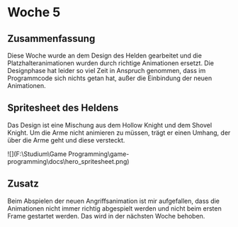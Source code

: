 # Woche 5

## Zusammenfassung

Diese Woche wurde an dem Design des Helden gearbeitet und die Platzhalteranimationen wurden durch richtige Animationen ersetzt. Die Designphase hat leider so viel Zeit in Anspruch genommen, dass im Programmcode sich nichts getan hat, außer die Einbindung der neuen Animationen. 

## Spritesheet des Heldens

Das Design ist eine Mischung aus dem Hollow Knight und dem Shovel Knight. Um die Arme nicht animieren zu müssen, trägt er einen Umhang, der über die Arme geht und diese versteckt. 

![](F:\Studium\Game Programming\game-programming\docs\hero_spritesheet.png)

## Zusatz 

Beim Abspielen der neuen Angriffsanimation ist mir aufgefallen, dass die Animationen nicht immer richtig abgespielt werden und nicht beim ersten Frame gestartet werden. Das wird in der nächsten Woche behoben.

